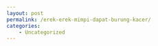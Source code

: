 ```yaml
---
layout: post
permalink: /erek-erek-mimpi-dapat-burung-kacer/
categories:
    - Uncategorized
---
```


